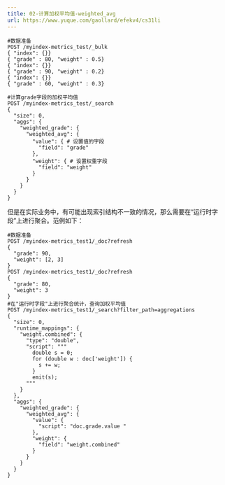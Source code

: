 ```yaml
---
title: 02-计算加权平均值-weighted_avg
url: https://www.yuque.com/gaollard/efekv4/cs31li
---
```


    #数据准备
    POST /myindex-metrics_test/_bulk
    { "index": {}}
    { "grade" : 80, "weight" : 0.5}
    { "index": {}}
    { "grade" : 90, "weight" : 0.2}
    { "index": {}}
    { "grade" : 60, "weight" : 0.3}

    #计算grade字段的加权平均值
    POST /myindex-metrics_test/_search
    {
      "size": 0,
      "aggs": {
        "weighted_grade": {
          "weighted_avg": {
            "value": { # 设置值的字段
              "field": "grade"
            },
            "weight": { # 设置权重字段
              "field": "weight"
            }
          }
        }
      }
    }

但是在实际业务中，有可能出现索引结构不一致的情况，那么需要在“运行时字段”上进行聚合。范例如下：

    #数据准备
    POST /myindex-metrics_test1/_doc?refresh
    {
      "grade": 90,
      "weight": [2, 3]
    }
    POST /myindex-metrics_test1/_doc?refresh
    {
      "grade": 80,
      "weight": 3
    }
    #在"运行时字段"上进行聚合统计，查询加权平均值
    POST /myindex-metrics_test1/_search?filter_path=aggregations
    {
      "size": 0,
      "runtime_mappings": {
        "weight.combined": {
          "type": "double",
          "script": """
            double s = 0;
            for (double w : doc['weight']) {
              s += w;
            }
            emit(s);
          """
        }
      },
      "aggs": {
        "weighted_grade": {
          "weighted_avg": {
            "value": {
              "script": "doc.grade.value "
            },
            "weight": {
              "field": "weight.combined"
            }
          }
        }
      }
    }
